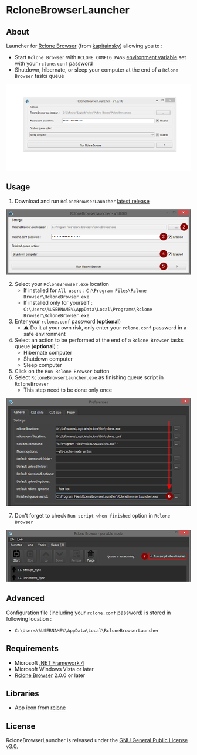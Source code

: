 # RcloneBrowserLauncher

## About
Launcher for [Rclone Browser](https://github.com/kapitainsky/RcloneBrowser) (from [kapitainsky](https://github.com/kapitainsky)) allowing you to :
- Start `Rclone Browser` with `RCLONE_CONFIG_PASS` [environment variable](https://rclone.org/docs/#other-environment-variables) set with your `rclone.conf` password
- Shutdown, hibernate, or sleep your computer at the end of a `Rclone Browser` tasks queue

<kbd><img src="RcloneBrowserLauncher/resources/pictures/demo_4.GIF"></kbd>

## Usage
1. Download and run `RcloneBrowserLauncher` [latest release](https://github.com/FoxP/RcloneBrowserLauncher/releases/latest)  

![](RcloneBrowserLauncher/resources/pictures/demo_1.PNG)  

2. Select your `RcloneBrowser.exe` location
	- If installed for `All users` : `C:\Program Files\Rclone Browser\RcloneBrowser.exe`
	- If installed only for yourself : `C:\Users\%USERNAME%\AppData\Local\Programs\Rclone Browser\RcloneBrowser.exe`
3. Enter your `rclone.conf` password (**optional**)
	- :warning: Do it at your own risk, only enter your `rclone.conf` password in a safe environment
4. Select an action to be performed at the end of a `Rclone Browser` tasks queue (**optional**) :
	- Hibernate computer
	- Shutdown computer
	- Sleep computer
5. Click on the `Run Rclone Browser` button
6. Select `RcloneBrowserLauncher.exe` as finishing queue script in `RcloneBrowser`
	- This step need to be done only once  

![](RcloneBrowserLauncher/resources/pictures/demo_2.PNG)  

7. Don't forget to check `Run script when finished` option in `Rclone Browser`  

![](RcloneBrowserLauncher/resources/pictures/demo_3.PNG)  

## Advanced

Configuration file (including your `rclone.conf` password) is stored in following location :
- `C:\Users\%USERNAME%\AppData\Local\RcloneBrowserLauncher`

## Requirements
- Microsoft [.NET Framework 4](https://www.microsoft.com/en-US/download/details.aspx?id=17851)
- Microsoft Windows Vista or later
- [Rclone Browser](https://github.com/kapitainsky/RcloneBrowser) 2.0.0 or later

## Libraries
- App icon from [rclone](https://github.com/rclone/rclone)

## License
RcloneBrowserLauncher is released under the [GNU General Public License v3.0](https://www.gnu.org/licenses/gpl-3.0.fr.html).